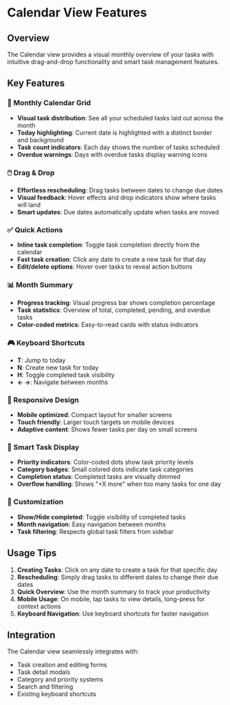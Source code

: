 # Calendar View Features

## Overview
The Calendar view provides a visual monthly overview of your tasks with intuitive drag-and-drop functionality and smart task management features.

## Key Features

### 📅 Monthly Calendar Grid
- **Visual task distribution**: See all your scheduled tasks laid out across the month
- **Today highlighting**: Current date is highlighted with a distinct border and background
- **Task count indicators**: Each day shows the number of tasks scheduled
- **Overdue warnings**: Days with overdue tasks display warning icons

### 🖱️ Drag & Drop
- **Effortless rescheduling**: Drag tasks between dates to change due dates
- **Visual feedback**: Hover effects and drop indicators show where tasks will land
- **Smart updates**: Due dates automatically update when tasks are moved

### ✅ Quick Actions
- **Inline task completion**: Toggle task completion directly from the calendar
- **Fast task creation**: Click any date to create a new task for that day
- **Edit/delete options**: Hover over tasks to reveal action buttons

### 📊 Month Summary
- **Progress tracking**: Visual progress bar shows completion percentage
- **Task statistics**: Overview of total, completed, pending, and overdue tasks
- **Color-coded metrics**: Easy-to-read cards with status indicators

### 🎮 Keyboard Shortcuts
- **T**: Jump to today
- **N**: Create new task for today
- **H**: Toggle completed task visibility
- **← →**: Navigate between months

### 📱 Responsive Design
- **Mobile optimized**: Compact layout for smaller screens
- **Touch friendly**: Larger touch targets on mobile devices
- **Adaptive content**: Shows fewer tasks per day on small screens

### 🎨 Smart Task Display
- **Priority indicators**: Color-coded dots show task priority levels
- **Category badges**: Small colored dots indicate task categories
- **Completion status**: Completed tasks are visually dimmed
- **Overflow handling**: Shows "+X more" when too many tasks for one day

### 🔧 Customization
- **Show/Hide completed**: Toggle visibility of completed tasks
- **Month navigation**: Easy navigation between months
- **Task filtering**: Respects global task filters from sidebar

## Usage Tips

1. **Creating Tasks**: Click on any date to create a task for that specific day
2. **Rescheduling**: Simply drag tasks to different dates to change their due dates
3. **Quick Overview**: Use the month summary to track your productivity
4. **Mobile Usage**: On mobile, tap tasks to view details, long-press for context actions
5. **Keyboard Navigation**: Use keyboard shortcuts for faster navigation

## Integration
The Calendar view seamlessly integrates with:
- Task creation and editing forms
- Task detail modals
- Category and priority systems
- Search and filtering
- Existing keyboard shortcuts
